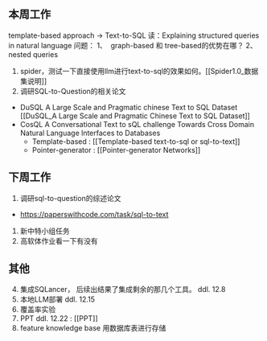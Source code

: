 ## 本周工作
template-based approach -> Text-to-SQL
读：Explaining structured queries in natural language
问题：
1、  graph-based 和 tree-based的优势在哪？
2、  nested queries




1. spider，测试一下直接使用llm进行text-to-sql的效果如何。[[Spider1.0_数据集说明]]
2. 调研SQL-to-Question的相关论文
* DuSQL A Large Scale and Pragmatic chinese Text to SQL Dataset [[DuSQL_A Large Scale and Pragmatic Chinese Text to SQL Dataset]]
* CosQL A Conversational Text to sQL challenge Towards Cross Domain Natural Language lnterfaces to Databases
	* Template-based : [[Template-based text-to-sql or sql-to-text]]
	* Pointer-generator : [[Pointer-generator Networks]]


## 下周工作
1. 调研sql-to-question的综述论文
* https://paperswithcode.com/task/sql-to-text
1. 新中特小组任务
2. 高软体作业看一下有没有

## 其他
4. 集成SQLancer， 后续出结果了集成剩余的那几个工具。 ddl. 12.8
5. 本地LLM部署 ddl. 12.15
6. 覆盖率实验
7. PPT ddl. 12.22 : [[PPT]]
8. feature knowledge base 用数据库表进行存储
